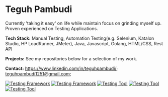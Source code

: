 # Teguh Pambudi  
  
Currently 'taking it easy' on life while maintain focus on grinding myself up. Proven experienced on Testing Applications.  
  
**Tech Stack:** Manual Testing, Automation Testing(e.g. Selenium, Katalon Studio, HP LoadRunner, JMeter), Java, Javascript, Golang, HTML/CSS, Rest API  
  
**Projects:**  See my repositories below for a selection of my work.  
  
**Contact:** https://www.linkedin.com/in/teguhpambudi/; teguhpambudi1251@gmail.com;

[![Testing Framework](https://img.shields.io/badge/testing-JUnit-blue)](https://junit.org/junit5/) [![Testing Framework](https://img.shields.io/badge/testing-Selenium-blue)](https://www.selenium.dev/) [![Testing Tool](https://img.shields.io/badge/Testing-Katalon-blue)](https://www.katalon.com/) [![Testing Tool](https://img.shields.io/badge/Testing-JMeter-blue)](https://jmeter.apache.org/) [![Testing Tool](https://img.shields.io/badge/Performance%20Testing-Micro%20Focus%20LoadRunner-blue)](https://www.microfocus.com/en-us/products/loadrunner-performance-testing)  
 
 
 

